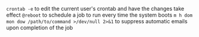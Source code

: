 ```crontab -e``` to edit the current user's crontab and have the changes take effect
```@reboot``` to schedule a job to run every time the system boots
```m h dom mon dow /path/to/command >/dev/null 2>&1``` to suppress automatic emails upon completion of the job